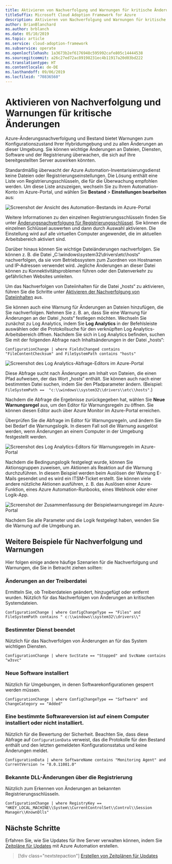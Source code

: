 ```yaml
---
title: Aktivieren von Nachverfolgung und Warnungen für kritische Änderungen
titleSuffix: Microsoft Cloud Adoption Framework for Azure
description: Aktivieren von Nachverfolgung und Warnungen für kritische Änderungen
author: BrianBlanchard
ms.author: brblanch
ms.date: 05/10/2019
ms.topic: article
ms.service: cloud-adoption-framework
ms.subservice: operate
ms.openlocfilehash: 1a3673b2ef6176948c595992cafe805c14444538
ms.sourcegitcommit: a26c27ed72ac89198231ec4b11917a20d03bd222
ms.translationtype: HT
ms.contentlocale: de-DE
ms.lasthandoff: 09/06/2019
ms.locfileid: "70836560"
---
```

# <a name="enable-tracking-and-alerting-for-critical-changes"></a>Aktivieren von Nachverfolgung und Warnungen für kritische Änderungen

Azure-Änderungsnachverfolgung und Bestand bietet Warnungen zum Konfigurationszustand Ihrer Hybridumgebung und zu allen Änderungen an dieser Umgebung. Sie können wichtige Änderungen an Dateien, Diensten, Software und der Registrierung überwachen, die sich auf Ihre bereitgestellten Server auswirken könnten.

Standardmäßig überwacht der Azure Automation-Inventarisierungsdienst keine Dateien oder Registrierungseinstellungen. Die Lösung enthält eine Liste von Registrierungsschlüsseln, die für die Überwachung empfohlen werden. Um diese Liste anzuzeigen, wechseln Sie zu Ihrem Automation-Konto im Azure-Portal, und wählen Sie **Bestand** > **Einstellungen bearbeiten** aus:

![Screenshot der Ansicht des Automation-Bestands im Azure-Portal](./media/change-tracking1.png)

Weitere Informationen zu den einzelnen Registrierungsschlüsseln finden Sie unter [Änderungsnachverfolgung für Registrierungsschlüssel](/azure/automation/automation-change-tracking#registry-key-change-tracking). Sie können die einzelnen Schlüssel auswerten und dann durch Auswahl aktivieren. Die Einstellung wird auf alle virtuellen Computer angewendet, die im aktuellen Arbeitsbereich aktiviert sind.

Darüber hinaus können Sie wichtige Dateiänderungen nachverfolgen. Sie können z. B. die Datei „C:\windows\system32\drivers\etc\hosts“ nachverfolgen, da sie vom Betriebssystem zum Zuordnen von Hostnamen und IP-Adressen verwendet wird. Jegliche Änderungen an dieser Datei können zu Konnektivitätsproblemen führen oder den Datenverkehr zu gefährlichen Websites umleiten.

Um das Nachverfolgen von Dateiinhalten für die Datei „hosts“ zu aktivieren, führen Sie die Schritte unter [Aktivieren der Nachverfolgung von Dateiinhalten](/azure/automation/change-tracking-file-contents#enable-file-content-tracking) aus.

Sie können auch eine Warnung für Änderungen an Dateien hinzufügen, die Sie nachverfolgen. Nehmen Sie z. B. an, dass Sie eine Warnung für Änderungen an der Datei „hosts“ festlegen möchten. Wechseln Sie zunächst zu Log Analytics, indem Sie **Log Analytics** in der Befehlsleiste auswählen oder die Protokollsuche für den verknüpften Log Analytics-Arbeitsbereich öffnen. Nachdem Sie sich in Log Analytics befinden, suchen Sie mit der folgenden Abfrage nach Inhaltsänderungen in der Datei „hosts“:

```kusto
ConfigurationChange | where FieldsChanged contains "FileContentChecksum" and FileSystemPath contains "hosts"
```

![Screenshot des Log Analytics-Abfrage-Editors im Azure-Portal](./media/change-tracking2.png)

Diese Abfrage sucht nach Änderungen am Inhalt von Dateien, die einen Pfad aufweisen, der das Wort „hosts“ enthält. Sie können auch nach einer bestimmten Datei suchen, indem Sie den Pfadparameter ändern. (Beispiel: `FileSystemPath ==  "c:\\windows\\system32\\drivers\\etc\\hosts"`.)
  
Nachdem die Abfrage die Ergebnisse zurückgegeben hat, wählen Sie **Neue Warnungsregel** aus, um den Editor für Warnungsregeln zu öffnen. Sie können diesen Editor auch über Azure Monitor im Azure-Portal erreichen.

Überprüfen Sie die Abfrage im Editor für Warnungsregeln, und ändern Sie bei Bedarf die Warnungslogik. In diesem Fall soll die Warnung ausgelöst werden, wenn Änderungen an einem Computer in der Umgebung festgestellt werden.

![Screenshot des Log Analytics-Editors für Warnungsregeln im Azure-Portal](./media/change-tracking3.png)

Nachdem die Bedingungslogik festgelegt wurde, können Sie Aktionsgruppen zuweisen, um Aktionen als Reaktion auf die Warnung durchzuführen. In diesem Beispiel werden beim Auslösen der Warnung E-Mails gesendet und es wird ein ITSM-Ticket erstellt. Sie können viele andere nützliche Aktionen ausführen, z. B. das Auslösen einer Azure-Funktion, eines Azure Automation-Runbooks, eines Webhook oder einer Logik-App.

![Screenshot der Zusammenfassung der Beispielwarnungsregel im Azure-Portal](./media/change-tracking4.png)

Nachdem Sie alle Parameter und die Logik festgelegt haben, wenden Sie die Warnung auf die Umgebung an.

## <a name="more-tracking-and-alerting-examples"></a>Weitere Beispiele für Nachverfolgung und Warnungen

Hier folgen einige andere häufige Szenarien für die Nachverfolgung und Warnungen, die Sie in Betracht ziehen sollten:

### <a name="driver-file-changed"></a>Änderungen an der Treiberdatei

Ermitteln Sie, ob Treiberdateien geändert, hinzugefügt oder entfernt wurden. Nützlich für das Nachverfolgen von Änderungen an kritischen Systemdateien.

  ```kusto
  ConfigurationChange | where ConfigChangeType == "Files" and FileSystemPath contains " c:\\windows\\system32\\drivers\\"
  ```

### <a name="specific-service-stopped"></a>Bestimmter Dienst beendet

Nützlich für das Nachverfolgen von Änderungen an für das System wichtigen Diensten.

  ```kusto
  ConfigurationChange | where SvcState == "Stopped" and SvcName contains "w3svc"
  ```

### <a name="new-software-installed"></a>Neue Software installiert

Nützlich für Umgebungen, in denen Softwarekonfigurationen gesperrt werden müssen.

  ```kusto
  ConfigurationChange | where ConfigChangeType == "Software" and ChangeCategory == "Added"
  ```

### <a name="specific-software-version-is-or-isnt-installed-on-a-machine"></a>Eine bestimmte Softwareversion ist auf einem Computer installiert oder nicht installiert.

Nützlich für die Bewertung der Sicherheit. Beachten Sie, dass diese Abfrage auf `ConfigurationData` verweist, das die Protokolle für den Bestand enthält und den letzten gemeldeten Konfigurationsstatus und keine Änderungen meldet.

  ```kusto
  ConfigurationData | where SoftwareName contains "Monitoring Agent" and CurrentVersion != "8.0.11081.0"
  ```

### <a name="known-dll-changed-through-registry"></a>Bekannte DLL-Änderungen über die Registrierung

Nützlich zum Erkennen von Änderungen an bekannten Registrierungsschlüsseln.

  ```kusto
  ConfigurationChange | where RegistryKey == "HKEY_LOCAL_MACHINE\\System\\CurrentControlSet\\Control\\Session Manager\\KnownDlls"
  ```

## <a name="next-steps"></a>Nächste Schritte

Erfahren Sie, wie Sie Updates für Ihre Server verwalten können, indem Sie [Zeitpläne für Updates](./update-schedules.md) mit Azure Automation erstellen.

> [!div class="nextstepaction"]
> [Erstellen von Zeitplänen für Updates](./update-schedules.md)
